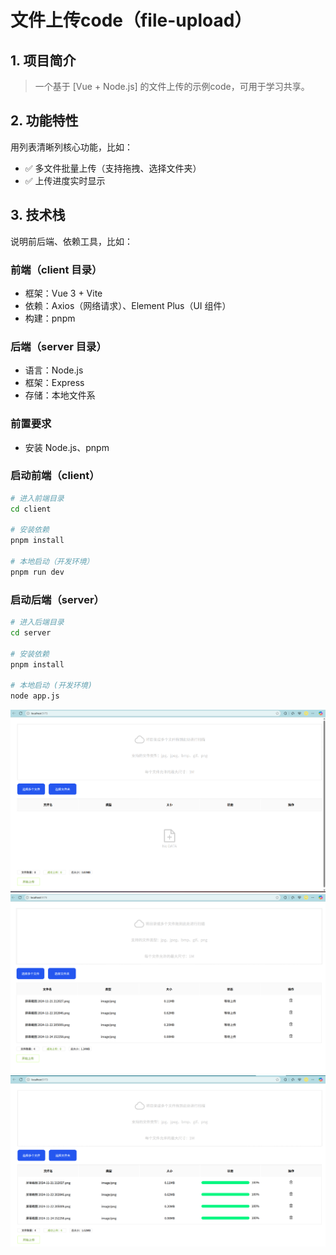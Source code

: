 # 文件上传code（file-upload）

## 1. 项目简介  
> 一个基于 [Vue + Node.js] 的文件上传的示例code，可用于学习共享。  


## 2. 功能特性  
用列表清晰列核心功能，比如：  
- ✅ 多文件批量上传（支持拖拽、选择文件夹）  
- ✅ 上传进度实时显示  


## 3. 技术栈  
说明前后端、依赖工具，比如：  
### 前端（client 目录）  
- 框架：Vue 3 + Vite  
- 依赖：Axios（网络请求）、Element Plus（UI 组件）  
- 构建：pnpm 

### 后端（server 目录）  
- 语言：Node.js 
- 框架：Express
- 存储：本地文件系   

### 前置要求  
- 安装 Node.js、pnpm 

### 启动前端（client）  
```bash
# 进入前端目录
cd client  

# 安装依赖
pnpm install  

# 本地启动（开发环境）
pnpm run dev
```
### 启动后端（server）
```bash
# 进入后端目录
cd server

# 安装依赖
pnpm install

# 本地启动 (开发环境)
node app.js
```

![启动截图](https://github.com/shiyuan-0629/file-upload/blob/master/images/init.png?raw=true)
![等待截图](https://github.com/shiyuan-0629/file-upload/blob/master/images/wait.png?raw=true)
![成功截图](https://github.com/shiyuan-0629/file-upload/blob/master/images/success.png?raw=true)
